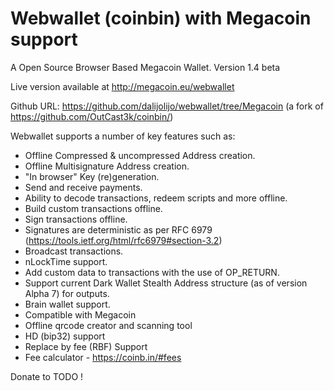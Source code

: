 Webwallet (coinbin) with Megacoin support
========================================

A Open Source Browser Based Megacoin Wallet. Version 1.4 beta


Live version available at http://megacoin.eu/webwallet

Github URL: https://github.com/dalijolijo/webwallet/tree/Megacoin
(a fork of https://github.com/OutCast3k/coinbin/)

Webwallet supports a number of key features such as: 

- Offline Compressed & uncompressed Address creation.
- Offline Multisignature Address creation.
- "In browser" Key (re)generation. 
- Send and receive payments.
- Ability to decode transactions, redeem scripts and more offline.
- Build custom transactions offline.
- Sign transactions offline.
- Signatures are deterministic as per RFC 6979 (https://tools.ietf.org/html/rfc6979#section-3.2)
- Broadcast transactions.
- nLockTime support.
- Add custom data to transactions with the use of OP_RETURN.
- Support current Dark Wallet Stealth Address structure (as of version Alpha 7) for outputs.
- Brain wallet support.
- Compatible with Megacoin
- Offline qrcode creator and scanning tool
- HD (bip32) support
- Replace by fee (RBF) Support
- Fee calculator - https://coinb.in/#fees

Donate to TODO !
